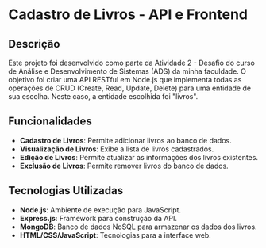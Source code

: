 # Cadastro de Livros - API e Frontend

## Descrição

Este projeto foi desenvolvido como parte da Atividade 2 - Desafio do curso de Análise e Desenvolvimento de Sistemas (ADS) da minha faculdade. O objetivo foi criar uma API RESTful em Node.js que implementa todas as operações de CRUD (Create, Read, Update, Delete) para uma entidade de sua escolha. Neste caso, a entidade escolhida foi "livros".

## Funcionalidades

- **Cadastro de Livros**: Permite adicionar livros ao banco de dados.
- **Visualização de Livros**: Exibe a lista de livros cadastrados.
- **Edição de Livros**: Permite atualizar as informações dos livros existentes.
- **Exclusão de Livros**: Permite remover livros do banco de dados.

## Tecnologias Utilizadas

- **Node.js**: Ambiente de execução para JavaScript.
- **Express.js**: Framework para construção da API.
- **MongoDB**: Banco de dados NoSQL para armazenar os dados dos livros.
- **HTML/CSS/JavaScript**: Tecnologias para a interface web.
